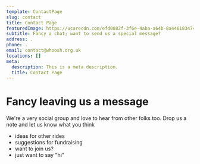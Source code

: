 ```yaml
---
template: ContactPage
slug: contact
title: Contact Page
featuredImage: https://ucarecdn.com/efd0882f-3f6e-4aba-a64b-8a446183474a/
subtitle: Fancy a chat; want to send us a special message?
address: .
phone: .
email: contact@whoosh.org.uk
locations: []
meta:
  description: This is a meta description.
  title: Contact Page
---
```


# Fancy leaving us a message

We're a very social group and love to hear from other folks too.  Drop us a note and let us know what you think

* ideas for other rides
* suggestions for fundraising
* want to join us?
* just want to say "hi"